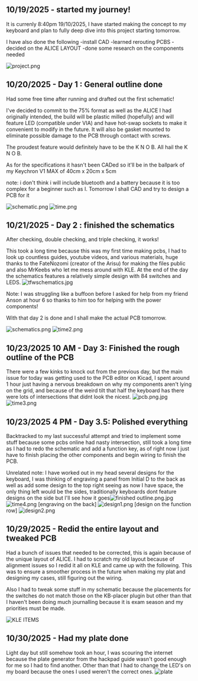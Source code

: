 <!--
  ===================    !!READ THIS NOTICE!!   ====================
  DO NOT edit this file manually. Your changes WILL BE OVERWRITTEN!
  This journal is auto generated and updated by Hack Club Blueprint.
  To edit this file, please edit your journal entries on Blueprint.
  ==================================================================
-->

## 10/19/2025 - started my journey!  

It is currenly 8:40pm 19/10/2025, I have started making the concept to my keyboard and plan to fully deep dive into this project starting tomorrow. 

I have also done the following
-install CAD
-learned rerouting PCBS
-decided on the ALICE LAYOUT
-done some research on the components needed

![project.png](https://blueprint.hackclub.com/user-attachments/blobs/proxy/eyJfcmFpbHMiOnsiZGF0YSI6MzM1MiwicHVyIjoiYmxvYl9pZCJ9fQ==--01aff3688ad0df41abc0df37ba8272a20f1b49f0/project.png)
  

## 10/20/2025 - Day 1 : General outline done  

Had some free time after running and drafted out the first schematic! 

I've decided to commit to the 75% format as well as the ALICE I had originally intended, the build will be plastic milled (hopefully) and will feature LED (compatible under VIA) and have hot-swap sockets to make it convenient to modify in the future. It will also be gasket mounted to eliminate possible damage to the PCB through contact with screws.

The proudest feature would definitely have to be the K N O B. All hail the K N O B.

As for the specifications it hasn't been CADed so it'll be in the ballpark of my Keychron V1 MAX of 
40cm x 20cm x 5cm

note: i don't think i will include bluetooth and a battery because it is too complex for a beginner such as I. Tomorrow I shall CAD and try to design a PCB for it






![schematic.png](https://blueprint.hackclub.com/user-attachments/blobs/proxy/eyJfcmFpbHMiOnsiZGF0YSI6MzY3NSwicHVyIjoiYmxvYl9pZCJ9fQ==--56ded6a6feece6dff1153e47495070f76cbb1b61/schematic.png)
![time.png](https://blueprint.hackclub.com/user-attachments/blobs/proxy/eyJfcmFpbHMiOnsiZGF0YSI6MzY3NiwicHVyIjoiYmxvYl9pZCJ9fQ==--fdb2fa741b33c091a90498d6e61d233a54157728/time.png)
  

## 10/21/2025 - Day 2 : finished the schematics  

After checking, double checking, and triple checking, it works!

This took a long time because this was my first time making pcbs, I had to look up countless guides, youtube videos, and various materials, huge thanks to the FateNozomi (creator of the Arisu) for making the files public and also MrKeebs who let me mess around with KLE. At the end of the day the schematics features a relatively simple design with 84 switches and LEDS.
![tfwschematics.jpg](https://blueprint.hackclub.com/user-attachments/blobs/proxy/eyJfcmFpbHMiOnsiZGF0YSI6NDAyOCwicHVyIjoiYmxvYl9pZCJ9fQ==--64d5f951df4b9e8775557790e8a21c836206d9dc/tfwschematics.jpg)



Note: I was struggling like a buffoon before I asked for help from my friend Anson at hour 6 so thanks to him too for helping with the power components!


With that day 2 is done and I shall make the actual PCB tomorrow.

![schematics.png](https://blueprint.hackclub.com/user-attachments/blobs/proxy/eyJfcmFpbHMiOnsiZGF0YSI6NDAyMywicHVyIjoiYmxvYl9pZCJ9fQ==--cf821ae185a4f4fa6790d11faa25ef54a7927959/schematics.png)
![time2.png](https://blueprint.hackclub.com/user-attachments/blobs/proxy/eyJfcmFpbHMiOnsiZGF0YSI6NDAyNSwicHVyIjoiYmxvYl9pZCJ9fQ==--ff639254836a406a4122133346f622b99094a314/time2.png)
  

## 10/23/2025 10 AM - Day 3: Finished the rough outline of the PCB  

There were a few kinks to knock out from the previous day, but the main issue for today was getting used to the PCB editor on Kicad, I spent around 1 hour just having a nervous breakdown on why my components aren't lying on the grid, and because of the weird tilt that half the keyboard has there were lots of intersections that didnt look the nicest.
![pcb.png.jpg](https://blueprint.hackclub.com/user-attachments/blobs/proxy/eyJfcmFpbHMiOnsiZGF0YSI6NDYxMywicHVyIjoiYmxvYl9pZCJ9fQ==--580a0e0df35d0b31384982285d2183cca63f93f4/pcb.png.jpg)
![time3.png](https://blueprint.hackclub.com/user-attachments/blobs/proxy/eyJfcmFpbHMiOnsiZGF0YSI6NDYxNCwicHVyIjoiYmxvYl9pZCJ9fQ==--85bb14c4e37ccd6a2df342914b181462a62bcf05/time3.png)
  

## 10/23/2025 4 PM - Day 3.5: Polished everything  

Backtracked to my last successful attempt and tried to implement some stuff because some pcbs online had nasty intersection, still took a long time as I had to redo the schematic and add a function key, as of right now I just have to finish placing the other components and begin wiring to finish the PCB.

Unrelated note: I have worked out in my head several designs for the keyboard, I was thinking of engraving a panel from Initial D to the back as well as add some design to the top right seeing as now I have space, the only thing left would be the sides, traditionally keyboards dont feature designs on the side but I'll see how it goes![finished outline.png.jpg](https://blueprint.hackclub.com/user-attachments/blobs/proxy/eyJfcmFpbHMiOnsiZGF0YSI6NDY4MSwicHVyIjoiYmxvYl9pZCJ9fQ==--166ffb9719a95ba973c7626f3b1fe9d609836828/finished%20outline.png.jpg)
![time4.png](https://blueprint.hackclub.com/user-attachments/blobs/proxy/eyJfcmFpbHMiOnsiZGF0YSI6NDY4MiwicHVyIjoiYmxvYl9pZCJ9fQ==--695e8174bed4049a1bcf24ea19b2d1bb8f638781/time4.png)
[engraving on the back]
![design1.png](https://blueprint.hackclub.com/user-attachments/blobs/proxy/eyJfcmFpbHMiOnsiZGF0YSI6NDY4NCwicHVyIjoiYmxvYl9pZCJ9fQ==--a36d3ef355e34e5dff2b7f2d2601022f9f416776/design1.png)
[design on the function row]
![design2.png](https://blueprint.hackclub.com/user-attachments/blobs/proxy/eyJfcmFpbHMiOnsiZGF0YSI6NDY4NSwicHVyIjoiYmxvYl9pZCJ9fQ==--120a89af202a639c119f6e73dd5f1f82fe6fb3ce/design2.png)

  

## 10/29/2025 - Redid the entire layout and tweaked PCB  

Had a bunch of issues that needed to be corrected, this is again because of the unique layout of ALICE. I had to scratch my old layout because of alignment issues so I redid it all on KLE and came up with the following. This was to ensure a smoother process in the future when making my plat and designing my cases, still figuring out the wiring.

Also I had to tweak some stuff in my schematic because the placements for the switches do not match those on the KB-placer plugin but other than that I haven't been doing much journalling because it is exam season and my priorities must be made.

![KLE ITEMS](https://blueprint.hackclub.com/user-attachments/blobs/proxy/eyJfcmFpbHMiOnsiZGF0YSI6NjQ4MSwicHVyIjoiYmxvYl9pZCJ9fQ==--0cf427fef97c1fd02eec5d16b96622d8282fc0b4/KLE%20ITEMS.png)
  

## 10/30/2025 - Had my plate done  

Light day but still somehow took an hour, I was scouring the internet because the plate generator from the hackpad guide wasn't good enough for me so I had to find another. Other than that I had to change the LED's on my board because the ones I used weren't the correct ones.
![plate](https://blueprint.hackclub.com/user-attachments/blobs/proxy/eyJfcmFpbHMiOnsiZGF0YSI6NjYzOSwicHVyIjoiYmxvYl9pZCJ9fQ==--b21e37fe91eb875cd2d2802003a0221e445f31f7/plate.png)
  

